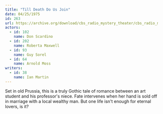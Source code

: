 ```yaml
---
title: "Till Death Do Us Join"
date: 04/25/1975
id: 263
url: https://archive.org/download/cbs_radio_mystery_theater/cbs_radio_mystery_theater-0251-0300.zip/cbs_radio_mystery_theater-0251-0300%2Fcbsrmt_0263_till_death_do_us_join.mp3
actors:  
  - id: 102
    name: Don Scardino  
  - id: 202
    name: Roberta Maxwell  
  - id: 93
    name: Guy Sorel  
  - id: 64
    name: Arnold Moss
writers:  
  - id: 38
    name: Ian Martin
---
```

Set in old Prussia, this is a truly Gothic tale of romance between an art student and his professor's niece. Fate intervenes when her hand is sold off in marriage with a local wealthy man. But one life isn't enough for eternal lovers, is it?